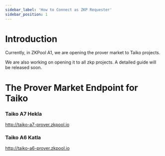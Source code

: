 ```yaml
---
sidebar_label: 'How to Connect as ZKP Requester'
sidebar_position: 1
---
```


# Introduction
Currently, in ZKPool A1, we are opening the prover market to Taiko projects.

We are also working on opening it to all zkp projects. A detailed guide will be released soon.

# The Prover Market Endpoint for Taiko

### Taiko A7 Hekla
http://taiko-a7-prover.zkpool.io

### Taiko A6 Katla
http://taiko-a6-prover.zkpool.io